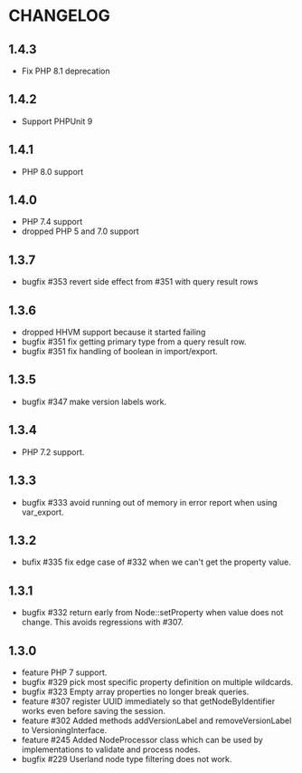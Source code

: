 CHANGELOG
=========

1.4.3
-----

* Fix PHP 8.1 deprecation

1.4.2
-----

* Support PHPUnit 9

1.4.1
-----

* PHP 8.0 support

1.4.0
-----

* PHP 7.4 support
* dropped PHP 5 and 7.0 support

1.3.7
-----

* bugfix #353 revert side effect from #351 with query result rows

1.3.6
-----

* dropped HHVM support because it started failing
* bugfix #351 fix getting primary type from a query result row.
* bugfix #351 fix handling of boolean in import/export.

1.3.5
-----

* bugfix #347 make version labels work.

1.3.4
-----

* PHP 7.2 support.

1.3.3
-----

* bugfix #333 avoid running out of memory in error report when using var_export.

1.3.2
-----

* bufix #335 fix edge case of #332 when we can't get the property value.

1.3.1
-----

* bugfix #332 return early from Node::setProperty when value does not change. This avoids regressions with #307.

1.3.0
-----

* feature PHP 7 support.
* bugfix #329 pick most specific property definition on multiple wildcards.
* bugfix #323 Empty array properties no longer break queries.
* feature #307 register UUID immediately so that getNodeByIdentifier works even before saving the session. 
* feature #302 Added methods addVersionLabel and removeVersionLabel to VersioningInterface.
* feature #245 Added NodeProcessor class which can be used by implementations to validate and process nodes.
* bugfix #229 Userland node type filtering does not work.
